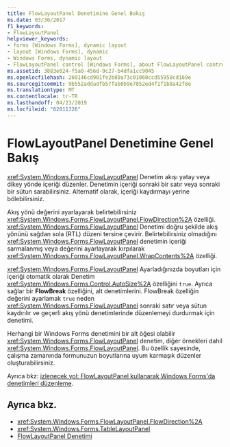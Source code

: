 ```yaml
---
title: FlowLayoutPanel Denetimine Genel Bakış
ms.date: 03/30/2017
f1_keywords:
- FlowLayoutPanel
helpviewer_keywords:
- forms [Windows Forms], dynamic layout
- layout [Windows Forms], dynamic
- Windows Forms, dynamic layout
- FlowLayoutPanel control [Windows Forms], about FlowLayoutPanel control
ms.assetid: 3883e024-f5a0-456d-9c27-b4dfa1cc9045
ms.openlocfilehash: 260146cd901fe2b80a73c01060ccd55958cd169e
ms.sourcegitcommit: 9b552addadfb57fab0b9e7852ed4f1f1b8a42f8e
ms.translationtype: MT
ms.contentlocale: tr-TR
ms.lasthandoff: 04/23/2019
ms.locfileid: "62011326"
---
```

# <a name="flowlayoutpanel-control-overview"></a>FlowLayoutPanel Denetimine Genel Bakış
<xref:System.Windows.Forms.FlowLayoutPanel> Denetim akışı yatay veya dikey yönde içeriği düzenler. Denetimin içeriği sonraki bir satır veya sonraki bir sütun sarabilirsiniz. Alternatif olarak, içeriği kaydırmayı yerine bölebilirsiniz.  
  
 Akış yönü değerini ayarlayarak belirtebilirsiniz <xref:System.Windows.Forms.FlowLayoutPanel.FlowDirection%2A> özelliği. <xref:System.Windows.Forms.FlowLayoutPanel> Denetimi doğru şekilde akış yönünü sağdan sola (RTL) düzeni tersine çevirir. Belirtebilirsiniz olmadığını <xref:System.Windows.Forms.FlowLayoutPanel> denetimin içeriği sarmalanmış veya değerini ayarlayarak kırpılarak <xref:System.Windows.Forms.FlowLayoutPanel.WrapContents%2A> özelliği.  
  
 <xref:System.Windows.Forms.FlowLayoutPanel> Ayarladığınızda boyutları için içeriği otomatik olarak Denetim <xref:System.Windows.Forms.Control.AutoSize%2A> özelliğini `true`. Ayrıca sağlar bir **FlowBreak** özelliğini, alt denetimlerini. FlowBreak özelliğin değerini ayarlamak `true` neden <xref:System.Windows.Forms.FlowLayoutPanel> sonraki satır veya sütun kaydırılır ve geçerli akış yönü denetimlerinde düzenlemeyi durdurmak için denetimi.  
  
 Herhangi bir Windows Forms denetimini bir alt öğesi olabilir <xref:System.Windows.Forms.FlowLayoutPanel> denetim, diğer örnekleri dahil <xref:System.Windows.Forms.FlowLayoutPanel>. Bu özellik sayesinde, çalışma zamanında formunuzun boyutlarına uyum karmaşık düzenler oluşturabilirsiniz.  
  
 Ayrıca bkz: [izlenecek yol: FlowLayoutPanel kullanarak Windows Forms'da denetimleri düzenleme](walkthrough-arranging-controls-on-windows-forms-using-a-flowlayoutpanel.md).  
  
## <a name="see-also"></a>Ayrıca bkz.

- <xref:System.Windows.Forms.FlowLayoutPanel.FlowDirection%2A>
- <xref:System.Windows.Forms.TableLayoutPanel>
- [FlowLayoutPanel Denetimi](flowlayoutpanel-control-windows-forms.md)
